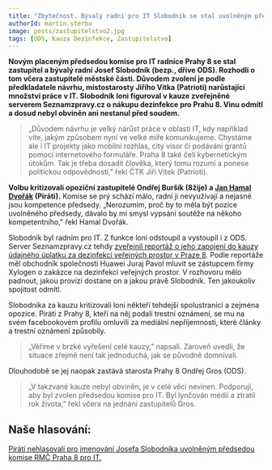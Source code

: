 ```yaml
---
title: "Zbytečnost. Bývalý radní pro IT Slobodník se stal uvolněným předsedou komise pro IT"
authorId: martin.sterba
image: posts/zastupitelstvo2.jpg
tags: [ODS, Kauza Dezinfekce, Zastupitelstvo]
---
```


**Novým placeným předsedou komise pro IT radnice Prahy 8 se stal zastupitel a bývalý radní Josef Slobodník (bezp., dříve ODS). Rozhodli o tom včera zastupitelé městské části. Důvodem zvolení je podle předkladatele návrhu, místostarosty Jiřího Vítka (Patrioti) narůstající množství práce v IT. Slobodník loni figuroval v kauze zveřejněné serverem Seznamzpravy.cz o nákupu dezinfekce pro Prahu 8. Vinu odmítl a dosud nebyl obviněn ani nestanul před soudem.**

>„Důvodem návrhu je velký nárůst práce v oblasti IT, kdy například víte, jakým způsobem nyní ve velké míře komunikujeme. Chystáme ale i IT projekty jako mobilní rozhlas, city visor či podávání grantů pomocí internetového formuláře. Praha 8 také čelí kybernetickým útokům. Tak je třeba dosadit člověka, který tomu rozumí a ponese politickou odpovědností," řekl ČTK Jiří Vítek (Patrioti). 

**Volbu kritizovali opoziční zastupitelé Ondřej Buršík (8žije) a [Jan Hamal Dvořák](http://www.praha8.pirati.cz/lide/jan-hamal-dvorak.html) (Piráti).** Komise se prý schází málo, radní ji nevyužívají a nejasné jsou kompetence předsedy. „Nerozumím, proč by to měla být pozice uvolněného předsedy, dávalo by mi smysl vypsání soutěže na někoho kompetentního," řekl Hamal Dvořák. 

Slobodník byl radním pro IT. Z funkce loni odstoupil a vystoupil i z ODS. Server Seznamzpravy.cz tehdy [zveřejnil reportáž o jeho zapojení do kauzy údajného úplatku za dezinfekci veřejných prostor v Praze 8](https://praha8.pirati.cz/aktuality/stitky/kauza-dezinfekce/). Podle reportáže měl obchodník společnosti Huawei Juraj Pavol mluvit se zástupcem firmy Xylogen o zakázce na dezinfekci veřejných prostor. V rozhovoru mělo padnout, jakou provizi dostane on a jakou právě Slobodník. Ten jakoukoliv spojitost odmítl.

Slobodníka za kauzu kritizovali loni někteří tehdejší spolustraníci a zejména opozice. Piráti z Prahy 8, kteří na něj podali trestní oznámení, se mu na svém facebookovém profilu omluvili za mediální nepříjemnosti, které články a trestní oznámení způsobily. 

>„Věříme v brzké vyřešení celé kauzy," napsali. Zároveň uvedli, že situace zřejmě není tak jednoduchá, jak se původně domnívali. 

Dlouhodobě se jej naopak zastává starosta Prahy 8 Ondřej Gros (ODS). 

>„V takzvané kauze nebyl obviněn, je v celé věci nevinen. Podporuji, aby byl zvolen předsedou komise pro IT. Byl lynčován médii a ztratil rok života," řekl včera na jednání zastupitelů Gros.

## Naše hlasování:
[Piráti nehlasovali pro jmenování Josefa Slobodníka uvolněným předsedou komise RMČ Praha 8 pro IT.](https://www.praha8.cz/Prehled-hlasovani-zastupitelstva-17-03-2021.html)